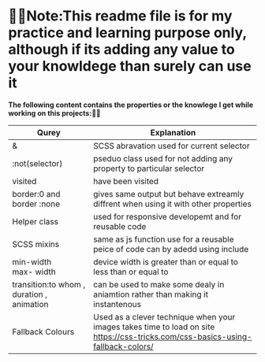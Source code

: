 # 📌📌Note:This readme file is for my practice and learning purpose only, although if its adding any value to your knowldege than surely can use it

**The following content contains the properties or the knowlege I get while working on this projects:📢😎**

| Qurey                                     | Explanation                                                                                                                     |
| ----------------------------------------- | ------------------------------------------------------------------------------------------------------------------------------- |
| &                                         | SCSS abravation used for current selector                                                                                       |
| :not(selector)                            | pseduo class used for not adding any property to particular selector                                                            |
| visited                                   | have been visited                                                                                                               |
| border:0 and border :none                 | gives same output but behave extreamly diffrent when using it with other properties                                             |
| Helper class                              | used for responsive developemt and for reusable code                                                                            |
| SCSS mixins                               | same as js function use for a reusable peice of code can by adedd using include                                                 |
| min-width<br>max- width                   | device width is greater than or equal to<br>less than or equal to<br>                                                           |
| transition:to whom , duration , animation | can be used to make some dealy in aniamtion rather than making it instantenous                                                  |
| Fallback Colours                          | Used as a clever technique when your images takes time to load on site https://css-tricks.com/css-basics-using-fallback-colors/ |
